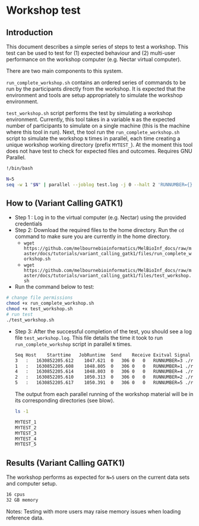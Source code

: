 # Workshop test

## Introduction
This document describes a simple series of steps to test a workshop. This test can be used to test for (1) expected behaviour and (2) multi-user performance on the workshop computer (e.g. Nectar virtual computer).

There are two main components to this system.

`run_complete_workshop.sh` contains an ordered series of commands to be run by the participants directly from the workshop. It is expected that the environment and tools are setup appropriately to simulate the workshop environment.

`test_workshop.sh` script performs the test by simulating a workshop environment. Currently, this tool takes in a variable `N` as the expected number of participants to simulate on a single machine (this is the machine where this tool in run). Next, the tool run the `run_complete_workshop.sh` script to simulate the workshop `N` times in parallel, each time creating a unique workshop working directory (prefix `MYTEST_`). At the moment this tool does not have test to check for expected files and outcomes. Requires GNU Parallel.

```bash
!/bin/bash

N=5
seq -w 1 "$N" | parallel --joblog test.log -j 0 --halt 2 'RUNNUMBER={} ./run_complete_workshop.sh'

```


## How to (Variant Calling GATK1)
* Step 1 : Log in to the virtual computer (e.g. Nectar) using the provided credentials
* Step 2: Download the required files to the home directory. Run the `cd` command to make sure you are currently in the home directory.
    * `wget https://github.com/melbournebioinformatics/MelBioInf_docs/raw/master/docs/tutorials/variant_calling_gatk1/files/run_complete_workshop.sh`
    * `wget https://github.com/melbournebioinformatics/MelBioInf_docs/raw/master/docs/tutorials/variant_calling_gatk1/files/test_workshop.sh`
* Run the command below to test:
```bash
# change file permissions
chmod +x run_complete_workshop.sh
chmod +x test_workshop.sh
# run test
./test_workshop.sh
```

* Step 3: After the successful completion of the test, you should see a log file `test_workshop.log`. This file details the time it took to run `run_complete_workshop` script in parallel `N` times.

    ```bash
    Seq	Host	Starttime	JobRuntime	Send	Receive	Exitval	Signal	Command
    3	:	1630852205.612	  1047.621	0	306	0	0	RUNNUMBER=3 ./run_complete_workshop.sh
    1	:	1630852205.608	  1048.805	0	306	0	0	RUNNUMBER=1 ./run_complete_workshop.sh
    4	:	1630852205.614	  1048.803	0	306	0	0	RUNNUMBER=4 ./run_complete_workshop.sh
    2	:	1630852205.610	  1050.313	0	306	0	0	RUNNUMBER=2 ./run_complete_workshop.sh
    5	:	1630852205.617	  1050.391	0	306	0	0	RUNNUMBER=5 ./run_complete_workshop.sh
    ```
    The output from each parallel running of the workshop material will be in its corresponding directories (see blow).

    ```bash
    ls -1

    MYTEST_1
    MYTEST_2
    MYTEST_3
    MYTEST_4
    MYTEST_5
    ```

## Results (Variant Calling GATK1)
The workshop performs as expected for `N=5` users on the current data sets and computer setup.

```bash
16 cpus
32 GB memory
```


Notes: Testing with more users may raise memory issues when loading reference data.
